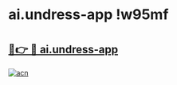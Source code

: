 # ai.undress-app !w95mf

# <h2><a href="https://yyiys8.esa.edu.pl?title=ai.undress-app&ref=w95mf">🔗👉 🔴 ai.undress-app</a></h2>

[![acn](https://github.com/user-attachments/assets/0f9c940e-d8b0-45ae-aac7-cd30a18b3e1c)](https://yyiys8.esa.edu.pl?title=ai.undress-app&ref=w95mf)

